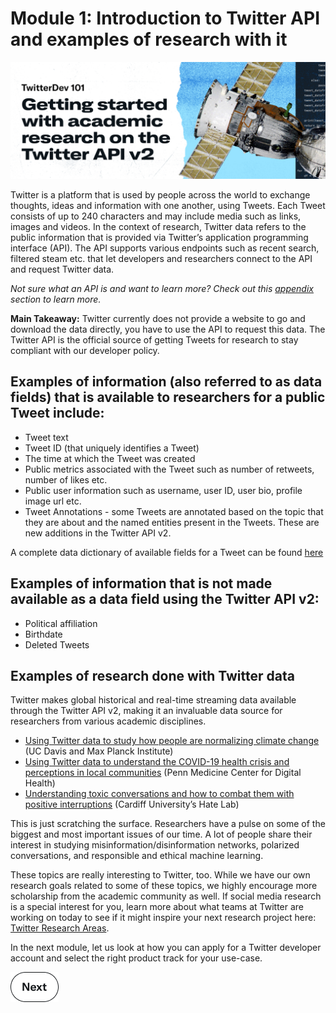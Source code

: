 # Module 1: Introduction to Twitter API and examples of research with it

![banner](../assets/banner.png)

Twitter is a platform that is used by people across the world to exchange thoughts, ideas and information with one another, using Tweets. Each Tweet consists of up to 240 characters and may include media such as links, images and videos. In the context of research, Twitter data refers to the public information that is provided via Twitter’s application programming interface (API). The API supports various endpoints such as recent search, filtered steam etc. that let developers and researchers connect to the API and request Twitter data.

*Not sure what an API is and want to learn more? Check out this [appendix](./modules/0-appendix.md) section to learn more.*

**Main Takeaway:** Twitter currently does not provide a website to go and download the data directly, you have to use the API to request this data. The Twitter API is the official source of getting Tweets for research to stay compliant with our developer policy.

## Examples of information (also referred to as data fields) that is available to researchers for a public Tweet include:

- Tweet text
- Tweet ID (that uniquely identifies a Tweet)
- The time at which the Tweet was created
- Public metrics associated with the Tweet such as number of retweets, number of likes etc.
- Public user information such as username, user ID, user bio, profile image url etc.
- Tweet Annotations - some Tweets are annotated based on the topic that they are about and the named entities present in the Tweets. These are new additions in the Twitter API v2.

A complete data dictionary of available fields for a Tweet can be found [here](https://developer.twitter.com/en/docs/twitter-api/data-dictionary/object-model/tweet)

## Examples of information that is not made available as a data field using the Twitter API v2:

- Political affiliation
- Birthdate
- Deleted Tweets

## Examples of research done with Twitter data

Twitter makes global historical and real-time streaming data available through the Twitter API v2, making it an invaluable data source for researchers from various academic disciplines.

- [Using Twitter data to study how people are normalizing climate change](https://developer.twitter.com/en/use-cases/success-stories/uc-davis-max-planck-institute) (UC Davis and Max Planck Institute)
- [Using Twitter data to understand the COVID-19 health crisis and perceptions in local communities](https://developer.twitter.com/en/use-cases/success-stories/penn) (Penn Medicine Center for Digital Health)
- [Understanding toxic conversations and how to combat them with positive interruptions](https://developer.twitter.com/en/use-cases/success-stories/hatelab) (Cardiff University’s Hate Lab)

This is just scratching the surface. Researchers have a pulse on some of the biggest and most important issues of our time. A lot of people share their interest in studying misinformation/disinformation networks, polarized conversations, and responsible and ethical machine learning.

These topics are really interesting to Twitter, too. While we have our own research goals related to some of these topics, we highly encourage more scholarship from the academic community as well. If social media research is a special interest for you, learn more about what teams at Twitter are working on today to see if it might inspire your next research project here: [Twitter Research Areas](https://developer.twitter.com/en/use-cases/do-research/academic-research/research-areas).

In the next module, let us look at how you can apply for a Twitter developer account and select the right product track for your use-case.

[![Next](../assets/next.png)](../modules/2-choosing-the-right-product-track.md)

